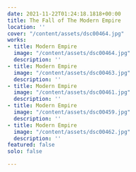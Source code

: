 ```yaml
---
date: 2021-11-22T01:24:18.1818+00:00
title: The Fall of The Modern Empire
location: ''
cover: "/content/assets/dsc00464.jpg"
works:
- title: Modern Empire
  image: "/content/assets/dsc00464.jpg"
  description: ''
- title: Modern Empire
  image: "/content/assets/dsc00463.jpg"
  description: ''
- title: Modern Empire
  image: "/content/assets/dsc00461.jpg"
  description: ''
- title: Modern Empire
  image: "/content/assets/dsc00459.jpg"
  description: ''
- title: Modern Empire
  image: "/content/assets/dsc00462.jpg"
  description: ''
featured: false
solo: false

---
```

